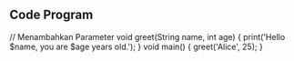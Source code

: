 ## Code Program

<!-- // A. variable
// • Variabel dengan var

// void main() {
//  // Menggunakan var
//  var name = "Alice"; // Tipe data String
//  var age = 25; // Tipe data Integer

//  print("Nama: $name, Usia: $age");
// }

// • Type Annotation
// void main() {
//  // Type annotation
//  String name = "Bob"; // Tipe data String
//  int age = 30; // Tipe data Integer
//  print("Nama: $name, Usia: $age");
// }

// • Multiple Variable
// void main() {
//  // Multiple variable
//  String firstName, lastName; // Tipe data String
//  firstName = "Charlie";
//  lastName = "Brown";
//  print("Nama Lengkap: $firstName $lastName");
// }

// B. Statement Control
// void main() {
//   var openHours = 8;
//   var closedHours = 21;
//   var now = 17;
//   if (now > openHours && now < closedHours) {
//     print("Hello, we're open");
//   } else {
//     print("Sorry, we've closed");
//   }
// }

// // • Switch-Case Statement
// void main() {
//  var day = 3; // Misalkan 1 = Senin, 2 = Selasa, dst.
//  switch (day) {
//  case 1:
//  print("Senin");
//  break;
//  case 2:
//  print("Selasa");
//  break;
//  case 3:
//  print("Rabu");
//  break;
//  case 4:
//  print("Kamis");
//  break;
//  case 5:
//  print("Jumat");
//  break;
//  case 6:
//  print("Sabtu");
//  break;
//  case 7:
//  print("Minggu");
//  break;
//  default:
//  print("Hari tidak valid");
//  }
// }

// C. Looping

// • For Loops
// void main() {
//  // For loop sederhana
//  for (int i = 1; i <= 5; i++) {
//  print(i);
//  }
// }

// • While Loops
// void main() {
//  int i = 1; // Deklarasi variabel
//  // While loop sederhana
//  while (i <= 5) {
//  print(i);
//  i++; // Tambahkan 1 ke i setelah setiap iterasi
//  }
// }

// D. List

// • Fixed Length List
// void main() {
//   List<int> fixedList = List.filled(3, 0);

//   fixedList[0] = 10;
//   fixedList[1] = 20;
//   fixedList[2] = 30;
//   print(fixedList);
// }

// • Growable List

// void main() {
//   // Membuat growable list (panjangnya bisa berubah)
//   List<int> growableList = [];
//   // Menambahkan elemen ke dalam list
//   growableList.add(10);
//   growableList.add(20);
//   growableList.add(30);
//   print(growableList); // Output: [10, 20, 30]
//   // Menambahkan lebih banyak elemen
//   growableList.add(40);
//   growableList.add(50);
//   print(growableList); // Output: [10, 20, 30, 40, 50]
//   // Menghapus elemen dari list
//   growableList.remove(20);
//   print(growableList); // Output: [10, 30, 40, 50]
// }

// E. Fungsi

// Mendefenisikan Fungsi
// void function_name() {
// //statements
// }

// Memanggil Fungsi
// void main() {
// print(factorial(6));
// }


// Mengembalikan Nilai
// String sapaan(String nama) {
//   return "Halo, $nama!";
// }

// void main() {
//   String pesan = sapaan("Dart");
//   print(pesan); // Output: Halo, Dart!
// } -->


// Menambahkan Parameter
void greet(String name, int age) {
 print('Hello $name, you are $age years old.');
}
void main() {
 greet('Alice', 25);
}